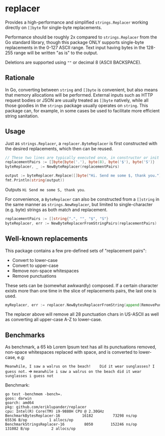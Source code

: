 # replacer
Provides a high-performance and simplified `strings.Replacer` working directly on `[]byte` for single-byte replacements.

Performance should be roughly 2x compared to `strings.Replacer` from the Go standard library, though this package ONLY supports single-byte replacements in the 0-127 ASCII range. Text input having bytes in the 128-255 range will be written "as is" to the output.

Deletions are supported using `""` or decimal 8 (ASCII BACKSPACE).

## Rationale
In Go, converting between `string` and `[]byte` is convenient, but also means that memory allocations will be performed. External inputs such as HTTP request bodies or JSON are usually treated as `[]byte` natively, while all those goodies in the `strings` package usually operates on `string`. This package can, for example, in some cases be used to facilitate more efficient string sanitation. 

## Usage
Just as `strings.Replacer`, a `replacer.ByteReplacer` is first constructed with the desired replacements, which then can be reused.

```go
// These two lines are typically executed once, in constructor or init functions.
replacementPairs := []byte{byte('.'), byte(8), byte('$'), byte('S')}
byteReplacer, _ := NewByteReplacer(replacementPairs) 

output := byteReplacer.Replace([]byte("Hi. Send me some $, thank you."))
fmt.Println(string(output))
```
Outputs `Hi Send me some S, thank you`.

For convenience, a `ByteReplacer` can also be constructed from a `[]string` in the same manner as `strings.NewReplacer`, but limited to single-character (e.g. byte) strings as both match and replacement.

```go
replacementPairs := []string{".", "", "$", "S"}
byteReplacer, err := NewByteReplacerFromStringPairs(replacementPairs)
```

## Well-known replacements
This package contains a few pre-defined sets of "replacement pairs":

* Convert to lower-case
* Convert to upper-case
* Remove non-space whitespaces
* Remove punctuations

These sets can be (somewhat awkwardly) composed. If a certain character exists more than one time in the slice of replacements pairs, the last one is used.

```go
myReplacer, err := replacer.NewBytesReplacerFromString(append(RemovePunctuationPairs, ToLowerReplacements...)...)
```
The replacer above will remove all 28 punctuation chars in US-ASCII as well as converting all upper-case A-Z to lower-case.

## Benchmarks

As benchmark, a 65 kb Lorem Ipsum text has all its punctuations removed, non-space whitespaces replaced with space, and is converted to lower-case, e.g:

`Meanwhile, I saw a walrus on the beach!    Did it wear sunglasses? I guess not.` =>
`meanwhile i saw a walrus on the beach did it wear sunglasses i guess not`

Benchmark:
```shell
go test -benchmem -bench=.
goos: darwin
goarch: amd64
pkg: github.com/eriklupander/replacer
cpu: Intel(R) Core(TM) i9-9880H CPU @ 2.30GHz
BenchmarkBytesReplacer-16      	   16182	     73298 ns/op	   65536 B/op	       1 allocs/op
BenchmarkStringsReplacer-16    	    8050	    152246 ns/op	  131082 B/op	       2 allocs/op
```
